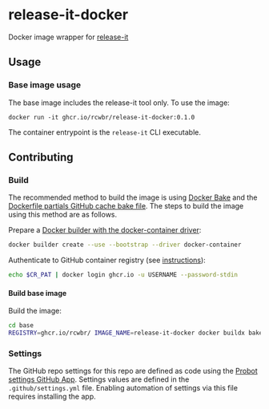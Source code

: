 # release-it-docker

Docker image wrapper for [release-it](https://github.com/release-it/release-it)

## Usage

### Base image usage

The base image includes the release-it tool only. To use the image:

```
docker run -it ghcr.io/rcwbr/release-it-docker:0.1.0
```

The container entrypoint is the `release-it` CLI executable.

## Contributing

### Build

The recommended method to build the image is using [Docker Bake](https://docs.docker.com/reference/cli/docker/buildx/bake/) and the [Dockerfile partials GitHub cache bake file](https://github.com/rcwbr/dockerfile-partials/tree/main?tab=readme-ov-file#github-cache-bake-file). The steps to build the image using this method are as follows.

Prepare a [Docker builder with the docker-container driver](https://docs.docker.com/build/builders/drivers/docker-container/):

```bash
docker builder create --use --bootstrap --driver docker-container
```

Authenticate to GitHub container registry (see [instructions](https://docs.github.com/en/packages/working-with-a-github-packages-registry/working-with-the-container-registry#authenticating-with-a-personal-access-token-classic)):

```bash
echo $CR_PAT | docker login ghcr.io -u USERNAME --password-stdin
```

#### Build base image

Build the image:

```bash
cd base
REGISTRY=ghcr.io/rcwbr/ IMAGE_NAME=release-it-docker docker buildx bake --file github-cache-bake.hcl 'https://github.com/rcwbr/dockerfile-partials.git#main'
```

### Settings

The GitHub repo settings for this repo are defined as code using the [Probot settings GitHub App](https://probot.github.io/apps/settings/). Settings values are defined in the `.github/settings.yml` file. Enabling automation of settings via this file requires installing the app.
